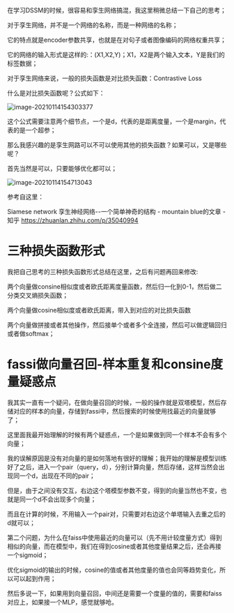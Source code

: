 在学习DSSM的时候，很容易和孪生网络搞混，我这里稍微总结一下自己的思考；



对于孪生网络，并不是一个网络的名称，而是一种网络的名称；

它的特点就是encoder参数共享，也就是在对句子或者图像编码的网络权重共享；

它的网络的输入形式是这样的:：(X1,X2,Y)；X1，X2是两个输入文本，Y是我们的标签数据；

对于孪生网络来说，一般的损失函数是对比损失函数：Contrastive Loss

什么是对比损失函数呢？公式如下：

![image-20210114154303377](https://picsfordablog.oss-cn-beijing.aliyuncs.com/2021-05-19-065215.png)

这个公式需要注意两个细节点，一个是d，代表的是距离度量，一个是margin，代表的是一个超参；

那么我感兴趣的是孪生网路可以不可以使用其他的损失函数？如果可以，又是哪些呢？

首先当然是可以，只要能够优化都可以；

![image-20210114154713043](https://picsfordablog.oss-cn-beijing.aliyuncs.com/2021-05-19-065221.png)

参考自这里：

Siamese network 孪生神经网络--一个简单神奇的结构 - mountain blue的文章 - 知乎 https://zhuanlan.zhihu.com/p/35040994

# 三种损失函数形式

我把自己思考的三种损失函数形式总结在这里，之后有问题再回来修改:

两个向量做consine相似度或者欧氏距离度量函数，然后归一化到0-1，然后做二分类交叉熵损失函数；

两个向量做cosine相似度或者欧氏距离，带入到对应的对比损失函数

两个向量做拼接或者其他操作，然后接单个或者多个全连接，然后可以做逻辑回归或者做softmax；

# fassi做向量召回-样本重复和consine度量疑惑点

我其实一直有一个疑问，在做向量召回的时候，一般的操作就是双塔模型，然后存储对应的样本的向量，存储到fassi中，然后搜索的时候使用找最近的向量就够了；

这里面我最开始理解的时候有两个疑惑点，一个是如果做到同一个样本不会有多个向量；

我的误解原因是没有对向量的是如何落地有很好的理解；我开始的理解是模型训练好了之后，进入一个pair（query，d），分别计算向量，然后存储，这样当然会出现同一个d，出现在不同的pair；

但是，由于之间没有交互，右边这个塔模型参数不变，得到的向量当然也不变，也就是同一个d不会出现多个向量；

而且在计算的时候，不用输入一个pair对，只需要对右边这个单塔输入去重之后的d就可以；

第二个问题，为什么在faiss中使用最近的向量可以（先不用计较度量方式）得到相似的向量，而在模型中，我们在得到cosine或者其他度量结果之后，还会再接一个sigmoid；

优化sigmoid的输出的时候，cosine的值或者其他度量的值也会同等趋势变化，所以可以起到作用；

然后多说一下，如果用到向量召回，中间还是需要一个度量的值的，需要和faiss对应上，如果接一个MLP，感觉就够呛。

